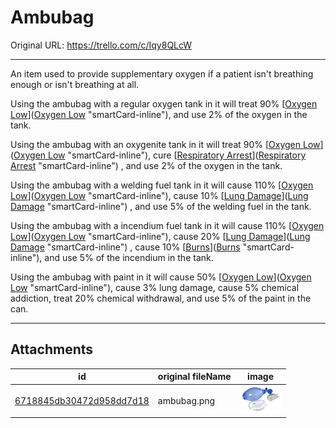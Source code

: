 # Ambubag

Original URL: https://trello.com/c/Iqy8QLcW

---

An item used to provide supplementary oxygen if a patient isn't breathing enough or isn't breathing at all.

Using the ambubag with a regular oxygen tank in it will treat 90% [[Oxygen Low](../Lungs/Oxygen%20Low.md)]([Oxygen Low](../Lungs/Oxygen%20Low.md) "smartCard-inline"), and use 2% of the oxygen in the tank.

Using the ambubag with an oxygenite tank in it will treat 90% [[Oxygen Low](../Lungs/Oxygen%20Low.md)]([Oxygen Low](../Lungs/Oxygen%20Low.md) "smartCard-inline"), cure [[Respiratory Arrest](../Lungs/Respiratory%20Arrest.md)]([Respiratory Arrest](../Lungs/Respiratory%20Arrest.md) "smartCard-inline") , and use 2% of the oxygen in the tank.

Using the ambubag with a welding fuel tank in it will cause 110% [[Oxygen Low](../Lungs/Oxygen%20Low.md)]([Oxygen Low](../Lungs/Oxygen%20Low.md) "smartCard-inline"), cause 10% [[Lung Damage](../Lungs/Lung%20Damage.md)]([Lung Damage](../Lungs/Lung%20Damage.md) "smartCard-inline") , and use 5% of the welding fuel in the tank.

Using the ambubag with a incendium fuel tank in it will cause 110% [[Oxygen Low](../Lungs/Oxygen%20Low.md)]([Oxygen Low](../Lungs/Oxygen%20Low.md) "smartCard-inline"), cause 20% [[Lung Damage](../Lungs/Lung%20Damage.md)]([Lung Damage](../Lungs/Lung%20Damage.md) "smartCard-inline") , cause 10% [[Burns](../Any%20bodypart/Burns.md)]([Burns](../Any%20bodypart/Burns.md) "smartCard-inline"), and use 5% of the incendium in the tank.

Using the ambubag with paint in it will cause 50% [[Oxygen Low](../Lungs/Oxygen%20Low.md)]([Oxygen Low](../Lungs/Oxygen%20Low.md) "smartCard-inline"), cause 3% lung damage, cause 5% chemical addiction, treat 20% chemical withdrawal, and use 5% of the paint in the can.

---

## Attachments

id | original fileName | image
---|---|---
[6718845db30472d958dd7d18](./Ambubag%20-%20Attachments/6718845db30472d958dd7d18.png) | ambubag.png | ![ambubag.png\|200](./Ambubag%20-%20Attachments/6718845db30472d958dd7d18.png)